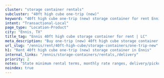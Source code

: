 ```yaml
---
cluster: "storage container rentals"
subcluster: "40ft high cube one-trip (new)"
keyword: "40ft high cube one-trip (new) storage container for rent Ennis, TX"
intent: "Transactional-Local"
page_type: "Location-Product"
city: "Ennis, TX"
title_tag: "Ennis 40ft high cube storage container for rent | LC"
meta_description: "Buy one-trip (new) 40ft high cube storage container rent with local delivery in Ennis, TX. LC Container — local Since 2003. Request a fast quote today."
url_slug: "/ennis/rent/40ft-high-cube/storage-containers/one-trip-new"
h1: "Rent 40ft high cube one-trip (new) storage container in Ennis"
internal_links: "/ennis/storage-containers/rentals,/delivery"
priority: 2
notes: "State minimum rental terms, monthly rate ranges, delivery/pickup fees, service area."
noindex: true
---
```


<!-- TODO: Add unique city/inventory copy, images, and internal links here. -->
